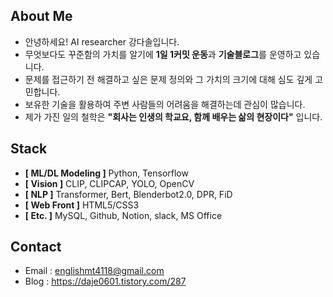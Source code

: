 
## About Me

- 안녕하세요! AI researcher 강다솔입니다.
- 무엇보다도 꾸준함의 가치를 알기에 **1일 1커밋 운동**과 **기술블로그**를 운영하고 있습니다.
- 문제를 접근하기 전 해결하고 싶은 문제 정의와 그 가치의 크기에 대해 심도 깊게 고민합니다.
- 보유한 기술을 활용하여 주변 사람들의 어려움을 해결하는데 관심이 많습니다.
- 제가 가진 일의 철학은 **"회사는 인생의 학교요, 함께 배우는 삶의 현장이다"** 입니다.
  
  
## Stack
- **[ ML/DL Modeling ]** Python, Tensorflow
- **[ Vision ]** CLIP, CLIPCAP, YOLO, OpenCV
- **[ NLP ]** Transformer, Bert, Blenderbot2.0, DPR, FiD
- **[ Web Front ]** HTML5/CSS3
- **[ Etc. ]** MySQL, Github, Notion, slack, MS Office
  
## Contact
 - Email : englishmt4118@gmail.com
 - Blog : https://daje0601.tistory.com/287
  
  
